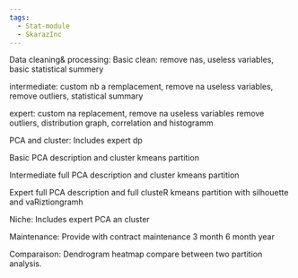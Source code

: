 ```yaml
---
tags:
  - Stat-module
  - SkarazInc
---
```


Data cleaning& processing:
Basic clean: remove nas, useless variables, basic statistical summery

intermediate: custom nb a remplacement, remove na useless variables, remove outliers, statistical summary

 expert: custom na replacement, remove na useless variables remove outliers, distribution graph, correlation and histogramm

PCA and cluster:
Includes expert dp

Basic PCA description and cluster kmeans partition

Intermediate full PCA description and cluster kmeans partition

Expert full PCA description and full clusteR kmeans partition with silhouette and vaRiztiongramh

Niche:
Includes expert PCA an cluster


Maintenance:
Provide with contract maintenance 3 month 6 month year


Comparaison: 
Dendrogram heatmap compare between two partition analysis.




